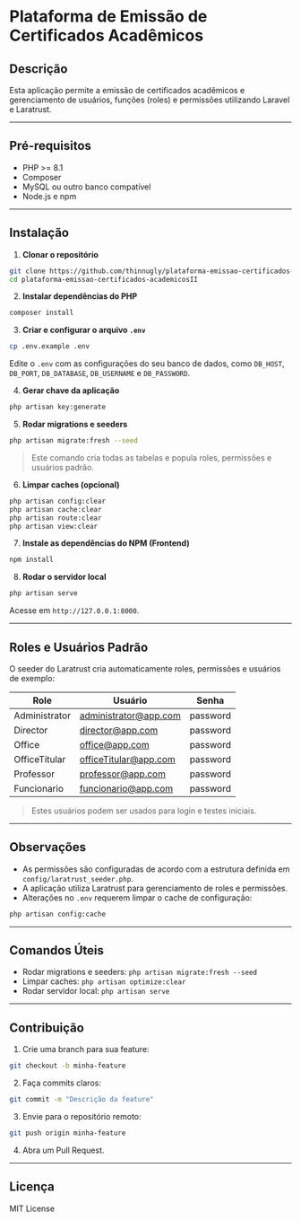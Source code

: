 # Plataforma de Emissão de Certificados Acadêmicos

## Descrição

Esta aplicação permite a emissão de certificados acadêmicos e gerenciamento de usuários, funções (roles) e permissões utilizando Laravel e Laratrust.

---

## Pré-requisitos

* PHP >= 8.1
* Composer
* MySQL ou outro banco compatível
* Node.js e npm

---

## Instalação

1. **Clonar o repositório**

```bash
git clone https://github.com/thinnugly/plataforma-emissao-certificados-academicosII.git
cd plataforma-emissao-certificados-academicosII
```

2. **Instalar dependências do PHP**

```bash
composer install
```

3. **Criar e configurar o arquivo `.env`**

```bash
cp .env.example .env
```

Edite o `.env` com as configurações do seu banco de dados, como `DB_HOST`, `DB_PORT`, `DB_DATABASE`, `DB_USERNAME` e `DB_PASSWORD`.

4. **Gerar chave da aplicação**

```bash
php artisan key:generate
```

5. **Rodar migrations e seeders**

```bash
php artisan migrate:fresh --seed
```

> Este comando cria todas as tabelas e popula roles, permissões e usuários padrão.

6. **Limpar caches (opcional)**

```bash
php artisan config:clear
php artisan cache:clear
php artisan route:clear
php artisan view:clear
```

7. **Instale as dependências do NPM (Frontend)**

```bash
npm install
```

8. **Rodar o servidor local**

```bash
php artisan serve
```

Acesse em `http://127.0.0.1:8000`.

---

## Roles e Usuários Padrão

O seeder do Laratrust cria automaticamente roles, permissões e usuários de exemplo:

| Role          | Usuário                                               | Senha    |
| ------------- | ----------------------------------------------------- | -------- |
| Administrator | [administrator@app.com](mailto:administrator@app.com) | password |
| Director      | [director@app.com](mailto:director@app.com)           | password |
| Office        | [office@app.com](mailto:office@app.com)               | password |
| OfficeTitular | [officeTitular@app.com](mailto:officeTitular@app.com) | password |
| Professor     | [professor@app.com](mailto:professor@app.com)         | password |
| Funcionario   | [funcionario@app.com](mailto:funcionario@app.com)     | password |

> Estes usuários podem ser usados para login e testes iniciais.

---

## Observações

* As permissões são configuradas de acordo com a estrutura definida em `config/laratrust_seeder.php`.
* A aplicação utiliza Laratrust para gerenciamento de roles e permissões.
* Alterações no `.env` requerem limpar o cache de configuração:

```bash
php artisan config:cache
```

---

## Comandos Úteis

* Rodar migrations e seeders: `php artisan migrate:fresh --seed`
* Limpar caches: `php artisan optimize:clear`
* Rodar servidor local: `php artisan serve`

---

## Contribuição

1. Crie uma branch para sua feature:

```bash
git checkout -b minha-feature
```

2. Faça commits claros:

```bash
git commit -m "Descrição da feature"
```

3. Envie para o repositório remoto:

```bash
git push origin minha-feature
```

4. Abra um Pull Request.

---

## Licença

MIT License
